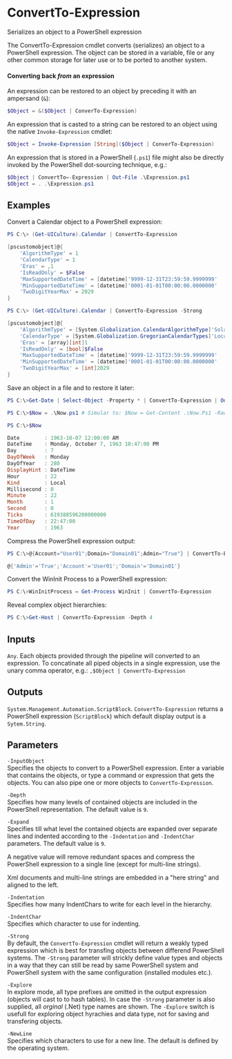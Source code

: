 # ConvertTo-Expression
Serializes an object to a PowerShell expression

The ConvertTo-Expression cmdlet converts (serializes) an object to
a PowerShell expression. The object can be stored in a variable,
file or any other common storage for later use or to be ported to
another system.

#### Converting back *from* an expression  
An expression can be restored to an object by preceding it with an
ampersand (`&`):
```powershell
$Object = &($Object | ConverTo-Expression)
```
An expression that is casted to a string can be restored to an
object using the native `Invoke-Expression` cmdlet:
```powershell
$Object = Invoke-Expression [String]($Object | ConverTo-Expression)
```
An expression that is stored in a PowerShell (`.ps1`) file might also
be directly invoked by the PowerShell dot-sourcing technique, e.g.:
```powershell
$Object | ConvertTo=-Expression | Out-File .\Expression.ps1
$Object = . .\Expression.ps1
```

## Examples

Convert a Calendar object to a PowerShell expression:

```powershell
PS C:\> (Get-UICulture).Calendar | ConvertTo-Expression

[pscustomobject]@{
	'AlgorithmType' = 1
	'CalendarType' = 1
	'Eras' = ,1
	'IsReadOnly' = $False
	'MaxSupportedDateTime' = [datetime]'9999-12-31T23:59:59.9999999'
	'MinSupportedDateTime' = [datetime]'0001-01-01T00:00:00.0000000'
	'TwoDigitYearMax' = 2029
}

PS C:\> (Get-UICulture).Calendar | ConvertTo-Expression -Strong

[pscustomobject]@{
	'AlgorithmType' = [System.Globalization.CalendarAlgorithmType]'SolarCalendar'
	'CalendarType' = [System.Globalization.GregorianCalendarTypes]'Localized'
	'Eras' = [array][int]1
	'IsReadOnly' = [bool]$False
	'MaxSupportedDateTime' = [datetime]'9999-12-31T23:59:59.9999999'
	'MinSupportedDateTime' = [datetime]'0001-01-01T00:00:00.0000000'
	'TwoDigitYearMax' = [int]2029
}
```

Save an object in a file and to restore it later:

```powershell
PS C:\>Get-Date | Select-Object -Property * | ConvertTo-Expression | Out-File .\Now.ps1

PS C:\>$Now = .\Now.ps1	# Simular to: $Now = Get-Content .\Now.Ps1 -Raw | Invoke-Expression

PS C:\>$Now

Date        : 1963-10-07 12:00:00 AM
DateTime    : Monday, October 7, 1963 10:47:00 PM
Day         : 7
DayOfWeek   : Monday
DayOfYear   : 280
DisplayHint : DateTime
Hour        : 22
Kind        : Local
Millisecond : 0
Minute      : 22
Month       : 1
Second      : 0
Ticks       : 619388596200000000
TimeOfDay   : 22:47:00
Year        : 1963
```

Compress the PowerShell expression output:

```powershell
PS C:\>@{Account="User01";Domain="Domain01";Admin="True"} | ConvertTo-Expression -Expand -1	

@{'Admin'='True';'Account'='User01';'Domain'='Domain01'}
```

Convert the WinInit Process to a PowerShell expression:

```powershell
PS C:\>WinInitProcess = Get-Process WinInit | ConvertTo-Expression
```
Reveal complex object hierarchies:

```powershell
PS C:\>Get-Host | ConvertTo-Expression -Depth 4
```
## Inputs
`Any`. Each objects provided through the pipeline will converted to an
expression. To concatinate all piped objects in a single expression,
use the unary comma operator, e.g.: `,$Object | ConvertTo-Expression`

## Outputs
`System.Management.Automation.ScriptBlock`. `ConvertTo-Expression` returns
a PowerShell expression (`ScriptBlock`) which default display output is
a `Sytem.String`.

## Parameters 

`-InputObject`  
Specifies the objects to convert to a PowerShell expression. Enter
a variable that contains the objects, or type a command or
expression that gets the objects. You can also pipe one or more
objects to `ConvertTo-Expression`.

`-Depth`  
Specifies how many levels of contained objects are included in the 
PowerShell representation. The default value is `9`.

`-Expand`  
Specifies till what level the contained objects are expanded over
separate lines and indented according to the `-Indentation` and 
`-IndentChar` parameters. The default value is `9`.

A negative value will remove redundant spaces and compress the
PowerShell expression to a single line (except for multi-line
strings).

Xml documents and multi-line strings are embedded in a
"here string" and aligned to the left.

`-Indentation`  
Specifies how many IndentChars to write for each level in the hierarchy.

`-IndentChar`  
Specifies which character to use for indenting.

`-Strong`  
By default, the `ConvertTo-Expression` cmdlet will return a weakly typed
expression which is best for transfing objects between differend
PowerShell systems.
The `-Strong` parameter will strickly define value types and objects
in a way that they can still be read by same PowerShell system and
PowerShell system with the same configuration (installed modules etc.).

`-Explore`  
In explore mode, all type prefixes are omitted in the output expression
(objects will cast to to hash tables). In case the `-Strong` parameter is
also supplied, all *orginal* (.Net) type names are shown.
The `-Explore` switch is usefull for exploring object hyrachies and data
type, not for saving and transfering objects.

`-NewLine`  
Specifies which characters to use for a new line. The default is defined by
the operating system.
